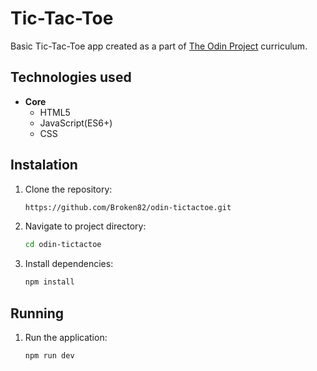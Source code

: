 # Tic-Tac-Toe

Basic Tic-Tac-Toe app created as a part of [The Odin Project](https://www.theodinproject.com) curriculum.

## Technologies used
- **Core**
  - HTML5
  - JavaScript(ES6+)
  - CSS

## Instalation

1. Clone the repository:
   
   ```bash
   https://github.com/Broken82/odin-tictactoe.git
   ```
3. Navigate to project directory:
   
   ```bash
   cd odin-tictactoe
   ```
5. Install dependencies:
   
   ```bash
   npm install
   ```

## Running

1. Run the application:
   
   ```bash
   npm run dev
   ```

